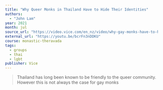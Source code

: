 ```yaml
---
title: "Why Queer Monks in Thailand Have to Hide Their Identities"
authors:
  - "John Lam"
year: 2021
month: jul
source_url: "https://video.vice.com/en_nz/video/why-gay-monks-have-to-hide-their-sexual-orientation-in-thailand/60c8c09270122050f40798f1"
external_url: "https://youtu.be/bcrFn3nDDKU"
course: monastic-theravada
tags:
  - groups
  - thai
  - lgbt
publisher: Vice
---
```


> Thailand has long been known to be friendly to the queer community. However this is not always the case for gay monks
